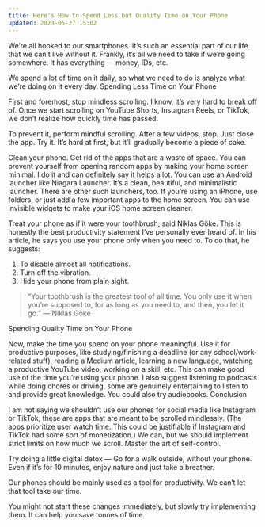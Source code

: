 ```yaml
---
title: Here's How to Spend Less but Quality Time on Your Phone
updated: 2023-05-27 15:02
---
```


We’re all hooked to our smartphones. It’s such an essential part of our life that we can’t live without it. Frankly, it’s all we need to take if we’re going somewhere. It has everything — money, IDs, etc.

We spend a lot of time on it daily, so what we need to do is analyze what we’re doing on it every day.
Spending Less Time on Your Phone

First and foremost, stop mindless scrolling. I know, it’s very hard to break off of. Once we start scrolling on YouTube Shorts, Instagram Reels, or TikTok, we don’t realize how quickly time has passed.

To prevent it, perform mindful scrolling. After a few videos, stop. Just close the app. Try it. It’s hard at first, but it’ll gradually become a piece of cake.

Clean your phone. Get rid of the apps that are a waste of space. You can prevent yourself from opening random apps by making your home screen minimal. I do it and can definitely say it helps a lot. You can use an Android launcher like Niagara Launcher. It’s a clean, beautiful, and minimalistic launcher. There are other such launchers, too. If you’re using an iPhone, use folders, or just add a few important apps to the home screen. You can use invisible widgets to make your iOS home screen cleaner.

Treat your phone as if it were your toothbrush, said Niklas Göke. This is honestly the best productivity statement I’ve personally ever heard of. In his article, he says you use your phone only when you need to. To do that, he suggests:

1. To disable almost all notifications.
2. Turn off the vibration.
3. Hide your phone from plain sight.

> “Your toothbrush is the greatest tool of all time. You only use it when you’re supposed to, for as long as you need to, and then, you let it go.” — Niklas Göke

Spending Quality Time on Your Phone

Now, make the time you spend on your phone meaningful. Use it for productive purposes, like studying/finishing a deadline (or any school/work-related stuff), reading a Medium article, learning a new language, watching a productive YouTube video, working on a skill, etc. This can make good use of the time you’re using your phone. I also suggest listening to podcasts while doing chores or driving, some are genuinely entertaining to listen to and provide great knowledge. You could also try audiobooks.
Conclusion

I am not saying we shouldn’t use our phones for social media like Instagram or TikTok, these are apps that are meant to be scrolled mindlessly. (The apps prioritize user watch time. This could be justifiable if Instagram and TikTok had some sort of monetization.) We can, but we should implement strict limits on how much we scroll. Master the art of self-control.

Try doing a little digital detox — Go for a walk outside, without your phone. Even if it’s for 10 minutes, enjoy nature and just take a breather.

Our phones should be mainly used as a tool for productivity. We can’t let that tool take our time.

You might not start these changes immediately, but slowly try implementing them. It can help you save tonnes of time.
